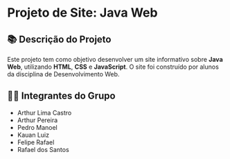 # Projeto de Site: Java Web

## 📚 Descrição do Projeto

Este projeto tem como objetivo desenvolver um site informativo sobre **Java Web**, utilizando **HTML**, **CSS** e **JavaScript**. O site foi construído por alunos da disciplina de Desenvolvimento Web.

## 👨‍💻 Integrantes do Grupo

- Arthur Lima Castro
- Arthur Pereira
- Pedro Manoel 
- Kauan Luiz
- Felipe Rafael
- Rafael dos Santos
